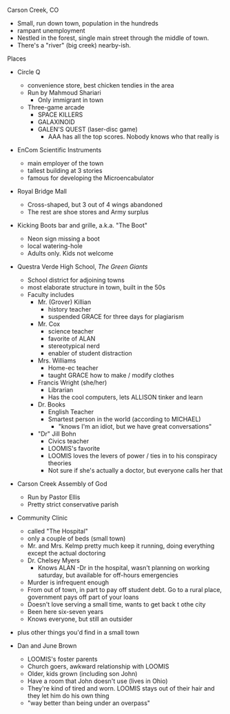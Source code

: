 Carson Creek, CO

- Small, run down town, population in the hundreds
- rampant unemployment
- Nestled in the forest, single main street through the middle of town.
- There's a "river" (big creek) nearby-ish.

Places

- Circle Q
    - convenience store, best chicken tendies in the area
    - Run by Mahmoud Shariari
        - Only immigrant in town
    - Three-game arcade
        - SPACE KILLERS
        - GALAXINOID
        - GALEN'S QUEST (laser-disc game)
            - AAA has all the top scores. Nobody knows who that really is

- EnCom Scientific Instruments
    - main employer of the town
    - tallest building at 3 stories
    - famous for developing the Microencabulator

- Royal Bridge Mall
    - Cross-shaped, but 3 out of 4 wings abandoned
    - The rest are shoe stores and Army surplus

- Kicking Boots bar and grille, a.k.a. "The Boot"
    - Neon sign missing a boot
    - local watering-hole
    - Adults only. Kids not welcome

- Questra Verde High School, _The Green Giants_
    - School district for adjoining towns
    - most elaborate structure in town, built in the 50s
    - Faculty includes
        - Mr. (Grover) Killian
            - history teacher
            - suspended GRACE for three days for plagiarism
        - Mr. Cox
            - science teacher
            - favorite of ALAN
            - stereotypical nerd
            - enabler of student distraction
        - Mrs. Williams
            - Home-ec teacher
            - taught GRACE how to make / modify clothes
        - Francis Wright (she/her)
            - Librarian
            - Has the cool computers, lets ALLISON tinker and learn
        - Dr. Books
            - English Teacher
            - Smartest person in the world (according to MICHAEL)
                - "knows I'm an idiot, but we have great conversations"
        - "Dr" Jill Bohn
          - Civics teacher
          - LOOMIS's favorite
          - LOOMIS loves the levers of power / ties in to his conspiracy theories
          - Not sure if she's actually a doctor, but everyone calls her that

- Carson Creek Assembly of God
    - Run by Pastor Ellis
    - Pretty strict conservative parish

- Community Clinic
    - called "The Hospital"
    - only a couple of beds (small town)
    - Mr. and Mrs. Kelmp pretty much keep it running, doing everything except the
      actual doctoring
   - Dr. Chelsey Myers
     - Knows ALAN
     -Dr in the hospital, wasn't planning on working saturday, but
      available for off-hours emergencies
   - Murder is infrequent enough
   - From out of town, in part to pay off student debt. Go to a rural
     place, government pays off part of your loans
   - Doesn't love serving a small time, wants to get back t othe city
   - Been here six-seven years
   - Knows everyone, but still an outsider

- plus other things you'd find in a small town

- Dan and June Brown
  - LOOMIS's foster parents
  - Church goers, awkward relationship with LOOMIS
  - Older, kids grown (including son John)
  - Have a room that John doesn't use (lives in Ohio)
  - They're kind of tired and worn.  LOOMIS stays out of their hair
     and they let him do his own thing
  - "way better than being under an overpass"

